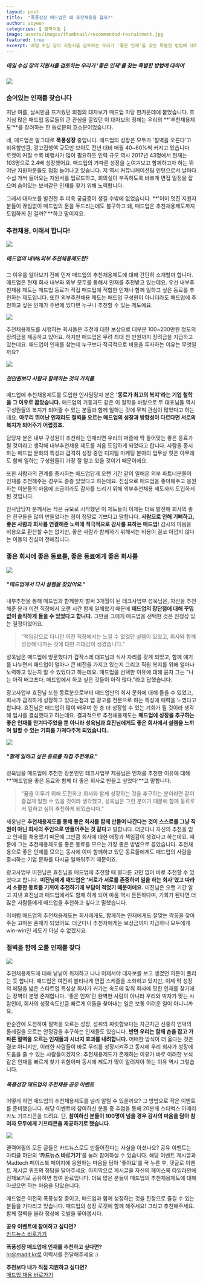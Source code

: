 ```yaml
---
layout: post
title:  "폭풍성장 매드업은 왜 추천채용을 할까?"
author: soyeon
categories: [ 맫력어필 ]
image: assets/images/thumbnail/recommended-recruitment.jpg
featured: true
excerpt: 매일 수십 장의 지원서를 검토하는 우리가 '좋은 인재'를 찾는 특별한 방법에 대하여
---
```


##### 매일 수십 장의 지원서를 검토하는 우리가 '좋은 인재'를 찾는 특별한 방법에 대하여

<img src="../assets/images/recommended-recruitment/1.jpg">

### 숨어있는 인재를 찾습니다
지난 여름, 날씨만큼 뜨거웠던 외침의 대자보가 매드업 마당 한가운데에 붙었습니다. 호기심 많은 매드업 동료들의 큰 관심을 끌었던 이 대자보의 정체는 우리의 **'추천채용제도'**를 장려하는 한 동료분의 호소문이었습니다. 

네, 매드업은 말그대로 **폭풍성장** 중입니다. 매드업의 성장은 모두가 '절벽을 오른다'고 비유할만큼, 광고집행액 규모만 보아도 전년 대비 매월 40~60%씩 커지고 있습니다. 로켓이 커질 수록 비행사가 많이 필요하듯 인력 규모 역시 2017년 43명에서 현재는 103명으로 2.4배 성장했어요. 매드업의 가파른 성장을 눈여겨보고 함께하고자 하는 뛰어난 지원자분들도 점점 늘어나고 있습니다. 저 역시 커뮤니케이션팀 인턴으로서 날마다 수십 개씩 들어오는 지원서를 업로드하고, 회의실이 부족하도록 바쁘게 면접 일정을 잡으며 숨어있는 보석같은 인재를 찾기 위해 노력합니다.

그래서 대자보를 발견한 후 더욱 궁금증이 생길 수밖에 없었습니다. **'이미 멋진 지원자분들이 끊임없이 매드업의 문을 두드리는데도 불구하고 왜, 매드업은 추천채용제도까지 도입하게 된 걸까?'**하고 말이지요.

### 추천채용, 이래서 합니다!

<img src="../assets/images/recommended-recruitment/2.jpg">

##### 매드업의 내부&외부 추천채용제도란?
그 이유를 알아보기 전에 먼저 매드업의 추천채용제도에 대해 간단히 소개할까 합니다. 매드업은 현재 회사 내부와 외부 모두를 통해서 인재를 추천받고 있는데요. 우선 내부추천채용 제도는 매드업 동료가 직접 매드업에 적합한 인재나 함께 일하고 싶은 동료를 추천하는 제도입니다. 또한 외부추천채용 제도는 매드업 구성원이 아니더라도 매드업에 추천하고 싶은 인재가 주변에 있다면 누구나 추천할 수 있는 제도예요. 

<img src="../assets/images/recommended-recruitment/3.jpg">

추천채용제도를 시행하는 회사들은 추천에 대한 보상으로 대부분 100~200만원 정도의 장려금을 제공하고 있어요. 하지만 매드업은 무려 최대 천 만원까지 장려금을 지급하고 있는데요. 매드업이 인재를 찾는데 누구보다 적극적으로 비용을 투자하는 이유는 무엇일까요?

<img src="../assets/images/recommended-recruitment/4.jpg">

##### 천만원보다 사람과 함께하는 것의 가치를
매드업에 추천채용제도를 도입한 인사담당자 분은 **'동료가 최고의 복지'라는 기업 철학을 그 이유로 꼽았습니다.** 매드업의 기둥과도 같은 이 철학을 바탕으로 두 대표님들 역시 구성원들의 복지가 되어줄 수 있는 분들과 함께 일하는 것에 무척 관심이 많았다고 하는데요. **아무리 뛰어난 인재라도 절벽을 오르는 매드업의 성장과 방향성이 다르다면 서로의 복지가 되어주기 어렵겠죠.** 

담당자 분은 내부 구성원이 추천하는 인재라면 우리의 퍼즐에 딱 들어맞는 좋은 동료가 될 것이라고 생각해 내부추천채용 제도를 처음 도입하게 되었다고 합니다. 사람을 중시하는 매드업 문화의 특성과 급격히 성장 중인 디지털 마케팅 분야의 업무상 핏은 아무래도 함께 일하는 구성원들이 가장 잘 알고 있을 것이기 때문이에요.

또한 사람과의 관계를 중시하는 매드업답게 오랜 기간 같이 일해온 외부 파트너분들이 인재를 추천해주는 경우도 종종 있었다고 하는데요. 진심으로 매드업을 좋아해주고 응원하는 이분들의 마음에 조금이라도 감사를 드리기 위해 외부추천채용 제도까지 도입하게 된 것입니다. 

인사담당자 분께서는 작은 규모로 시작했던 이 제도들이 이제는 더욱 발전해 회사의 좋은 친구들을 많이 만들었다는 점이 정말로 기쁘다고 말합니다. **사람으로 인해 기뻐하고, 좋은 사람과 회사를 연결해준 노력에 적극적으로 감사를 표하는 매드업!** 감사의 마음을 비용으로 환산할 수는 없지만, 좋은 사람과 함께하기 위해서는 비용이 결코 아깝지 않다는 이들의 진심이 전해집니다.

### 좋은 회사에 좋은 동료를, 좋은 동료에게 좋은 회사를

<img src="../assets/images/recommended-recruitment/5.jpg">

##### "매드업에서 다시 설렘을 찾았어요."
내부추천을 통해 매드업과 함께한지 벌써 3개월이 된 테크사업부 성욱님은, 자신을 추천해준 분과 이전 직장에서 오랜 시간 함께 일해왔기 때문에 **매드업의 장단점에 대해 꾸밈 없이 솔직하게** **들을 수 있었다고 합니다.** 그만큼 그에게 매드업을 선택한 것은 진정성 있는 결정이었어요.
> "책임감으로 다니던 이전 직장에서는 느낄 수 없었던 설렘이 있었고, 회사와 함께 성장해 나가는 것에 대한 기대감이 생겼습니다."

성욱님은 매드업에 방문했다가 갑작스레 대표님과 식사 자리를 갖게 되었고, 함께 얘기를 나누면서 매드업이 얼마나 큰 비전을 가지고 있는지 그리고 직원 복지를 위해 얼마나 노력하고 있는지 알 수 있었다고 하는데요. 매드업을 선택한 이유에 대해 묻자 그는 "나는 아직 배고프다. 매드업에서 하고 싶은 것들이 아직 많다."라고 답했습니다. 

광고사업부 효진님 또한 동료분으로부터 매드업만의 회사 문화에 대해 들을 수 있었고, 회사가 급격하게 성장하고 있다는점과 앱 광고를 전문으로 하는 특성에 매력을 느꼈다고 합니다. 효진님은 매드업이 많이 배우며 한 층 더 성장할 수 있는 기회가 될 것이라 생각해 입사를 결심했다고 하는데요. 결과적으로 추천채용제도는 **매드업에 성장을 추구하는 좋은 인재를 안겨다주었을 뿐 아니라 성욱님과 효진님에게도 좋은 회사에서 설렘을 느끼며 일할 수 있는 기회를 가져다주게 되었습니다.**.

<img src="../assets/images/recommended-recruitment/6.jpg">

##### "함께 일하고 싶은 동료를 직접 추천해요."
성욱님을 매드업에 추천한 장본인인 테크사업부 제웅님은 인재를 추천한 이유에 대해 **'매드업을 좋은 동료와 함께 더 좋은 회사로 만들고 싶었다'**고 말합니다.

> "꿈을 이루기 위해 도전하고 회사와 함께 성장하는 것을 추구하는 분이라면 같이 즐겁게 일할 수 있을 것이라 생각했고, 성욱님은 그런 분이기 때문에 함께 동료로서 일하고 싶어 추천하게 되었습니다."

제웅님은 **추천채용제도를 통해 좋은 회사를 함께 만들어 나간다는 것이 스스로를 그냥 직원이 아닌 회사의 주인으로 만들어주는 것 같다**고 말합니다. 더군다나 자신의 추천을 믿고 인재를 채용했기 때문에 그만큼 회사에 대한 애정과 책임감이 생겼다고 하는데요. 때문에 그는 추천채용제도를 좋은 동료를 모으는 가장 좋은 방법으로 꼽았습니다. 추천채용으로 좋은 인재를 모으는 동시에 이미 함께하고 있던 동료들에게도 매드업의 사람을 중시하는 기업 문화를 다시금 일깨워주기 때문이죠.

광고사업부 미진님은 효진님을 매드업에 추천할 때 별다른 고민 없이 바로 추천할 수 있었다고 합니다. **미진님에게 매드업은 '서로가 서로를 존중하며 일을 하는 회사'였고 따라서 소중한 동료를 기꺼이 추천하기에 부담이 적었기 때문이에요.** 미진님은 오랜 기간 알고 지낸 효진님과 매드업에서도 함께 하게 되어 마음 역시 든든하다며, 기회가 된다면 더 많은 사람들에게 매드업을 추천하고 싶다고 말했습니다.

이처럼 매드업의 추천채용제도는 회사에게도, 함께하는 인재에게도 잘맞는 짝꿍을 찾아주는 고마운 존재가 되었어요. 더군다나 추천자에게는 보상금까지 지급하니 모두에게 win-win인 제도가 아닐 수 없겠지요.

### 절벽을 함께 오를 인재를 찾다

<img src="../assets/images/recommended-recruitment/7.jpg">

추천채용제도에 대해 낱낱이 취재하고 나니 이제서야 대자보를 보고 생겼던 의문이 풀리는 듯 합니다. 매드업은 여전히 불티나게 면접 스케줄을 소화하고 있지만, 이제 막 성장의 페달을 밟은 스타트업 특성상 회사가 커가는 속도에 맞춰 회사에 핏한 인재를 찾기에는 장벽이 분명 존재합니다. '좋은 인재'란 완벽한 사람이 아니라 우리와 박자가 맞는 사람인데, 회사의 성장속도만큼 빠르게 이들을 찾아내는 일은 보통 어려운 일이 아니니까요.

한순간에 도전하여 절벽을 오르는 성장, 성취의 짜릿함보다는 차근차근 신중히 언덕의 둘레길을 오르는 안정감을 추구하는 인재들도 있습니다. **반면 우리는 함께 손을 잡고 가파른 절벽을 오르는 인재들과 시너지 효과를 내려합니다.** 어떠한 방식이 더 옳다는 것은 결코 아니지만, 이러한 사람들이 바로 우리를 성장시켜주고 동시에 우리 회사가 성장에 도움을 줄 수 있는 사람들이겠지요. 추천채용제도가 존재하는 이유가 바로 이러한 보석같은 인재를 빠르게 찾기 위함이며 동시에 제도가 많이 알려져야 하는 이유 역시 그렇습니다.
##### 폭풍성장 매드업의 추천채용 공유 이벤트
어떻게 하면 매드업의 추천채용제도를 널리 알릴 수 있을까요? 그 방법으로 작은 이벤트를 준비했습니다. 해당 이벤트에 참여하신 분들 중 추첨을 통해 20분께 스타벅스 아메리카노 기프티콘을 드려요. 단, **참여하신 분들이 100명이 넘을 경우 감사의 마음을 담아 참여자 모두에게 기프티콘을 제공하기로 했습니다**.

<img src="../assets/images/recommended-recruitment/8.jpg">

맫력어필의 모든 글들은 카드뉴스로도 만들어진다는 사실을 아셨나요? 공유 이벤트는 아티클 하단의 '**카드뉴스 바로가기**'를 눌러 참여하실 수 있습니다. 해당 이벤트 게시글과 Madtech 페이스북 페이지에 응원하는 마음을 담아 '좋아요'를 꾹 누른 후, 댓글로 이벤트 게시글 퀴즈의 정답을 달아주세요. 마지막으로 게시글을 자신의 페이스북 타임라인에 전체보기로 공유하면 참여 완료입니다. 더욱 많은 분들이 매드업의 추천채용제도에 대해 아셨으면 하는 마음을 담았습니다.

매드업은 여전히 폭풍성장 중이고, 매드업과 함께 성장하는 것을 진정으로 즐길 수 있는 분들을 기다리고 있습니다. 매드업의 성장 로켓에 함께 해주세요! 그리고 추천해주세요. 함께 절벽을 올라 정상에 깃발을 꽂아봅시다.

**공유 이벤트에 참여하고 싶다면?**  
[카드뉴스 바로가기](http://bitly.kr/zZ1Rk0lJ)  

**폭풍성장 매드업에 인재를 추천하고 싶다면?**  
hr@madit.kr로 이력서를 전달해주세요 :)  

**추천보다 내가 직접 지원하고 싶다면?**  
[매드업 채용 바로가기](https://www.notion.so/78775178b17243c8b00112447343ab22)

